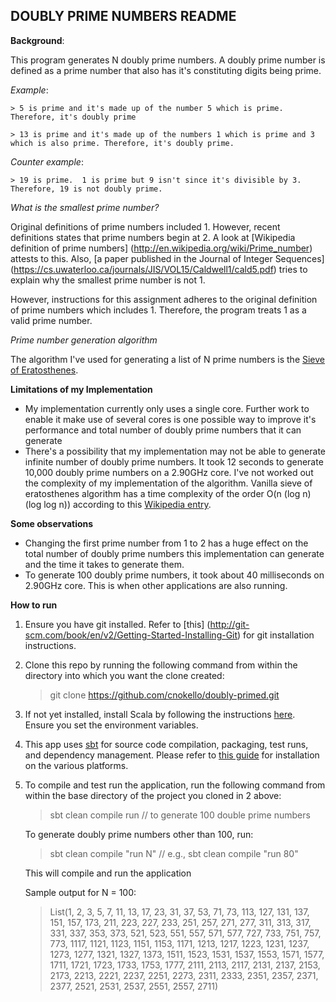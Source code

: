 ## DOUBLY PRIME NUMBERS README

**Background**: 

This program generates N doubly prime numbers. A doubly prime number is defined as 
a prime number that also has  it's constituting digits  being prime.


*Example*:
  
	> 5 is prime and it's made up of the number 5 which is prime. Therefore, it's doubly prime
	
	> 13 is prime and it's made up of the numbers 1 which is prime and 3 which is also prime. Therefore, it's doubly prime.

*Counter example*: 

	> 19 is prime.  1 is prime but 9 isn't since it's divisible by 3. Therefore, 19 is not doubly prime. 


*What is the smallest prime number?*

Original definitions of prime numbers included 1. However, recent definitions states that prime numbers begin at 2. 
A look at [Wikipedia definition of prime numbers] (http://en.wikipedia.org/wiki/Prime_number) attests to this. Also, 
[a paper published in the Journal of Integer Sequences] (https://cs.uwaterloo.ca/journals/JIS/VOL15/Caldwell1/cald5.pdf) 
tries to explain why the smallest prime number is not 1. 

However, instructions for this assignment adheres to the original definition of prime numbers which includes 1.
 Therefore, the program treats 1 as a valid prime number.
 
 
 *Prime number generation algorithm*
 
 The algorithm I've used for generating a list of N prime numbers is the [Sieve of Eratosthenes](http://rosettacode.org/wiki/Sieve_of_Eratosthenes).
 
 
 **Limitations of my Implementation**
 
 * My implementation currently only uses a single core. Further work to enable it make use of several cores is one possible way to improve it's performance and total number of doubly prime numbers that it can generate
 * There's a possibility that my implementation may not be able to generate infinite number of doubly prime numbers. It took 12 seconds to generate 10,000 doubly prime numbers on a 2.90GHz core. 
 	I've not worked out the complexity of my implementation of the algorithm. Vanilla sieve of eratosthenes algorithm has a time complexity of the order  O(n (log n) (log log n)) according to this [Wikipedia entry](http://en.wikipedia.org/wiki/Sieve_of_Eratosthenes).    
 		
 
**Some observations**
 
 * Changing the first prime number from 1 to 2 has a huge effect on the total number of doubly prime numbers this implementation can generate and the time it takes to generate them.
 * To generate 100 doubly prime numbers, it took about 40 milliseconds on 2.90GHz core. This is when other applications are also running.
 
 
**How to run**
 1. Ensure you have git installed. Refer to [this] (http://git-scm.com/book/en/v2/Getting-Started-Installing-Git) for git installation instructions. 
 2. Clone this repo by running the following command from within the directory into which you want the clone created:
 
 	> git clone https://github.com/cnokello/doubly-primed.git
 	
3. If not yet installed, install Scala by following the instructions [here](http://scala-lang.org/download/install.html). Ensure you set the environment variables.
4. This app uses [sbt](http://www.scala-sbt.org/) for source code compilation, packaging, test runs, and dependency management. 
	Please refer to [this guide](http://www.scala-sbt.org/0.13/tutorial/Setup.html) for installation on the various platforms.
5. To compile and test run the application, run the following command from within the base directory of the project you cloned in 2 above:

	> sbt clean compile run  // to generate 100 double prime numbers
	
	To generate doubly prime numbers other than 100, run: 
	
	> sbt clean compile "run N"  // e.g., sbt clean compile "run 80"
	
	This will compile and run the application
	
	Sample output for N = 100:
		
	> List(1, 2, 3, 5, 7, 11, 13, 17, 23, 31, 37, 53, 71, 73, 113, 127, 131, 137, 151, 157, 173, 211, 223, 227, 233, 251, 257, 271, 277, 311, 313, 317, 331, 337, 353, 373, 521, 523, 551, 557, 571, 577, 727, 733, 751, 757, 773, 1117, 1121, 1123, 1151, 1153, 1171, 1213, 1217, 1223, 1231, 1237, 1273, 1277, 1321, 1327, 1373, 1511, 1523, 1531, 1537, 1553, 1571, 1577, 1711, 1721, 1723, 1733, 1753, 1777, 2111, 2113, 2117, 2131, 2137, 2153, 2173, 2213, 2221, 2237, 2251, 2273, 2311, 2333, 2351, 2357, 2371, 2377, 2521, 2531, 2537, 2551, 2557, 2711)
	 
		

 	